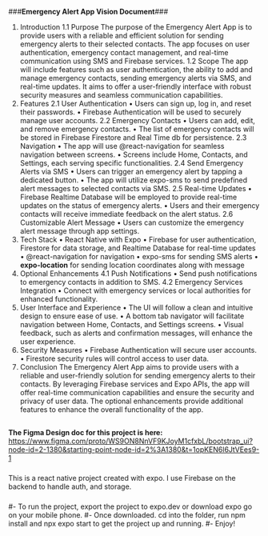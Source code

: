 ###**Emergency Alert App Vision Document**###
1. Introduction
1.1 Purpose
The purpose of the Emergency Alert App is to provide users with a reliable and efficient solution for sending emergency alerts to their selected contacts. The app focuses on user authentication, emergency contact management, and real-time communication using SMS and Firebase services.
1.2 Scope
The app will include features such as user authentication, the ability to add and manage emergency contacts, sending emergency alerts via SMS, and real-time updates. It aims to offer a user-friendly interface with robust security measures and seamless communication capabilities.
2. Features
2.1 User Authentication
•	Users can sign up, log in, and reset their passwords.
•	Firebase Authentication will be used to securely manage user accounts.
2.2 Emergency Contacts
•	Users can add, edit, and remove emergency contacts.
•	The list of emergency contacts will be stored in Firebase Firestore and Real Time db for persistence.
2.3 Navigation
•	The app will use @react-navigation for seamless navigation between screens.
•	Screens include Home, Contacts, and Settings, each serving specific functionalities.
2.4 Send Emergency Alerts via SMS
•	Users can trigger an emergency alert by tapping a dedicated button.
•	The app will utilize expo-sms to send predefined alert messages to selected contacts via SMS.
2.5 Real-time Updates
•	Firebase Realtime Database will be employed to provide real-time updates on the status of emergency alerts.
•	Users and their emergency contacts will receive immediate feedback on the alert status.
2.6 Customizable Alert Message
•	Users can customize the emergency alert message through app settings.
3. Tech Stack
•	React Native with Expo
•	Firebase for user authentication, Firestore for data storage, and Realtime Database for real-time updates
•	@react-navigation for navigation
•	expo-sms for sending SMS alerts
•	**expo-location** for sending location coordinates along with message
4. Optional Enhancements
4.1 Push Notifications
•	Send push notifications to emergency contacts in addition to SMS.
4.2 Emergency Services Integration
•	Connect with emergency services or local authorities for enhanced functionality.
5. User Interface and Experience
•	The UI will follow a clean and intuitive design to ensure ease of use.
•	A bottom tab navigator will facilitate navigation between Home, Contacts, and Settings screens.
•	Visual feedback, such as alerts and confirmation messages, will enhance the user experience.
6. Security Measures
•	Firebase Authentication will secure user accounts.
•	Firestore security rules will control access to user data.
7. Conclusion
The Emergency Alert App aims to provide users with a reliable and user-friendly solution for sending emergency alerts to their contacts. By leveraging Firebase services and Expo APIs, the app will offer real-time communication capabilities and ensure the security and privacy of user data. The optional enhancements provide additional features to enhance the overall functionality of the app.
##
**The Figma Design doc for this project is here:** https://www.figma.com/proto/WS9ON8NnVF9KJoyM1cfxbL/bootstrap_ui?node-id=2-1380&starting-point-node-id=2%3A1380&t=1opKEN6l6JtVEes9-1
###
This is a react native project created with expo. I use Firebase on the backend to handle auth, and storage. 
###
#- To run the project, export the project to expo.dev or download expo go on your mobile phone. 
#- Once downloaded. cd into the folder, run npm install and npx expo start to get the project up and running.
#- Enjoy! 

